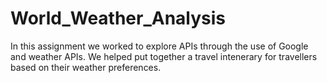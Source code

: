 # World_Weather_Analysis

In this assignment we worked to explore APIs through the use of Google and weather APIs. We helped put together a travel intenerary for travellers based on their weather preferences. 
